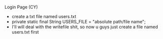 Login Page (CY)
  - create a txt file named users.txt
  - private static final String USERS_FILE = "absolute path/file name";
  - I'll will deal with the writefile shit, so now u guys just create a file named users.txt first
